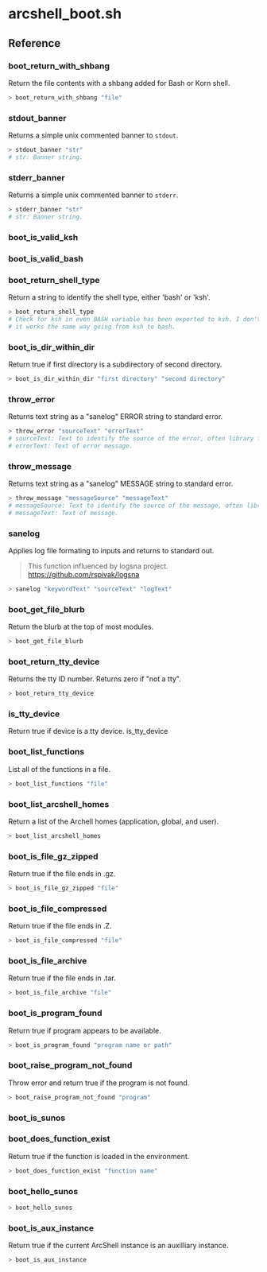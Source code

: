 # arcshell_boot.sh



## Reference


### boot_return_with_shbang
Return the file contents with a shbang added for Bash or Korn shell.
```bash
> boot_return_with_shbang "file"
```

### stdout_banner
Returns a simple unix commented banner to ```stdout```.
```bash
> stdout_banner "str"
# str: Banner string.
```

### stderr_banner
Returns a simple unix commented banner to ```stderr```.
```bash
> stderr_banner "str"
# str: Banner string.
```

### boot_is_valid_ksh

### boot_is_valid_bash

### boot_return_shell_type
Return a string to identify the shell type, either 'bash' or 'ksh'.
```bash
> boot_return_shell_type
# Check for ksh in even BASH variable has been exported to ksh. I don't think
# it works the same way going from ksh to bash.
```

### boot_is_dir_within_dir
Return true if first directory is a subdirectory of second directory.
```bash
> boot_is_dir_within_dir "first directory" "second directory"
```

### throw_error
Returns text string as a "sanelog" ERROR string to standard error.
```bash
> throw_error "sourceText" "errorText"
# sourceText: Text to identify the source of the error, often library file name.
# errorText: Text of error message.
```

### throw_message
Returns text string as a "sanelog" MESSAGE string to standard error.
```bash
> throw_message "messageSource" "messageText"
# messageSource: Text to identify the source of the message, often library file name.
# messageText: Text of message.
```

### sanelog
Applies log file formating to inputs and returns to standard out.
> This function influenced by logsna project. https://github.com/rspivak/logsna
```bash
> sanelog "keywordText" "sourceText" "logText"
```

### boot_get_file_blurb
Return the blurb at the top of most modules.
```bash
> boot_get_file_blurb
```

### boot_return_tty_device
Returns the tty ID number. Returns zero if "not a tty".
```bash
> boot_return_tty_device
```

### is_tty_device
Return true if device is a tty device.
is_tty_device

### boot_list_functions
List all of the functions in a file.
```bash
> boot_list_functions "file"
```

### boot_list_arcshell_homes
Return a list of the Archell homes (application, global, and user).
```bash
> boot_list_arcshell_homes
```

### boot_is_file_gz_zipped
Return true if the file ends in .gz.
```bash
> boot_is_file_gz_zipped "file"
```

### boot_is_file_compressed
Return true if the file ends in .Z.
```bash
> boot_is_file_compressed "file"
```

### boot_is_file_archive
Return true if the file ends in .tar.
```bash
> boot_is_file_archive "file"
```

### boot_is_program_found
Return true if program appears to be available.
```bash
> boot_is_program_found "program name or path"
```

### boot_raise_program_not_found
Throw error and return true if the program is not found.
```bash
> boot_raise_program_not_found "program"
```

### boot_is_sunos

### boot_does_function_exist
Return true if the function is loaded in the environment.
```bash
> boot_does_function_exist "function name"
```

### boot_hello_sunos

```bash
> boot_hello_sunos
```

### boot_is_aux_instance
Return true if the current ArcShell instance is an auxilliary instance.
```bash
> boot_is_aux_instance
```

